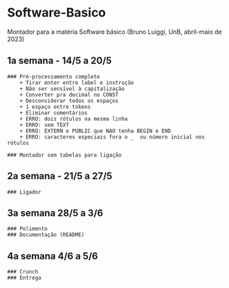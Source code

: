 # Software-Basico
Montador para a matéria Software básico (Bruno Luiggi, UnB, abril-maio de 2023)


## 1a semana - 14/5 a 20/5
	### Pré-processamento completo
		+ Tirar enter entre label e instrução
		+ Não ser sensível à capitalização
		+ Converter pra decimal no CONST
		+ Desconsiderar todos os espaços
		+ 1 espaço entre tokens
		+ Eliminar comentários
		+ ERRO: dois rótulos na mesma linha
		+ ERRO: sem TEXT
		+ ERRO: EXTERN e PUBLIC que NAO tenha BEGIN e END
		+ ERRO: caracteres especiais fora o _  ou número inicial nos rótulos

	### Montador sem tabelas para ligação

## 2a semana - 21/5 a 27/5
	### Ligador

## 3a semana 28/5 a 3/6
	### Polimento
	### Documentação (README)

## 4a semana 4/6 a 5/6
	### Crunch
	### Entrega
	
